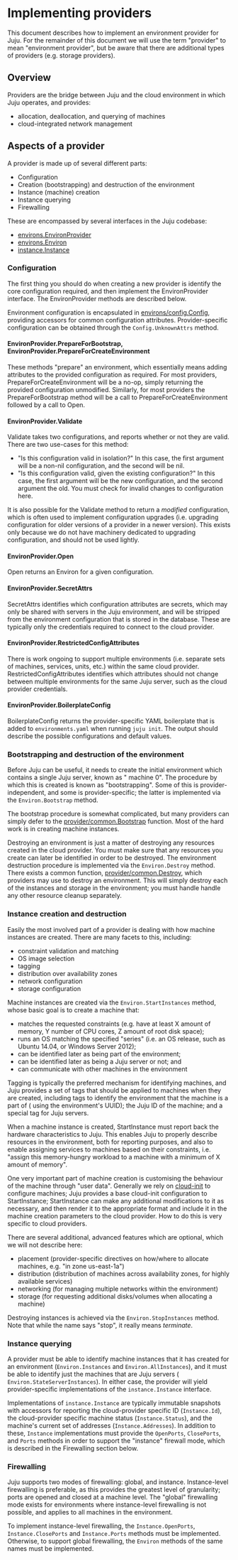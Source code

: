 # Implementing providers

This document describes how to implement an environment provider for Juju. For the remainder of this document we will
use the term "provider" to mean "environment provider", but be aware that there are additional types of providers (e.g.
storage providers).

## Overview

Providers are the bridge between Juju and the cloud environment in which Juju operates, and provides:

- allocation, deallocation, and querying of machines
- cloud-integrated network management

## Aspects of a provider

A provider is made up of several different parts:

- Configuration
- Creation (bootstrapping) and destruction of the environment
- Instance (machine) creation
- Instance querying
- Firewalling

These are encompassed by several interfaces in the Juju codebase:

- [environs.EnvironProvider](http://godoc.org/github.com/juju/juju/environs#EnvironProvider)
- [environs.Environ](http://godoc.org/github.com/juju/juju/environs#Environ)
- [instance.Instance](http://godoc.org/github.com/juju/juju/instance#Instance)

### Configuration

The first thing you should do when creating a new provider is identify the core configuration required, and then
implement the EnvironProvider interface. The EnvironProvider methods are described below.

Environment configuration is encapsulated
in [environs/config.Config](http://godoc.org/github.com/juju/juju/environs/config#Config), providing accessors for
common configuration attributes. Provider-specific configuration can be obtained through the `Config.UnknownAttrs`
method.

#### EnvironProvider.PrepareForBootstrap, EnvironProvider.PrepareForCreateEnvironment

These methods "prepare" an environment, which essentially means adding attributes to the provided configuration as
required. For most providers, PrepareForCreateEnvironment will be a no-op, simply returning the provided configuration
unmodified. Similarly, for most providers the PrepareForBootstrap method will be a call to PrepareForCreateEnvironment
followed by a call to Open.

#### EnvironProvider.Validate

Validate takes two configurations, and reports whether or not they are valid. There are two use-cases for this method:

- "Is this configuration valid in isolation?"
  In this case, the first argument will be a non-nil configuration, and the second will be nil.
- "Is this configuration valid, given the existing configuration?"
  In this case, the first argument will be the new configuration, and the second argument the old. You must check for
  invalid changes to configuration here.

It is also possible for the Validate method to return a *modified* configuration, which is often used to implement
configuration upgrades (i.e. upgrading configuration for older versions of a provider in a newer version). This exists
only because we do not have machinery dedicated to upgrading configuration, and should not be used lightly.

#### EnvironProvider.Open

Open returns an Environ for a given configuration.

#### EnvironProvider.SecretAttrs

SecretAttrs identifies which configuration attributes are secrets, which may only be shared with servers in the Juju
environment, and will be stripped from the environment configuration that is stored in the database. These are typically
only the credentials required to connect to the cloud provider.

#### EnvironProvider.RestrictedConfigAttributes

There is work ongoing to support multiple environments (i.e. separate sets of machines, services, units, etc.) within
the same cloud provider. RestrictedConfigAttributes identifies which attributes should not change between multiple
environments for the same Juju server, such as the cloud provider credentials.

#### EnvironProvider.BoilerplateConfig

BoilerplateConfig returns the provider-specific YAML boilerplate that is added to `environments.yaml` when running
`juju init`. The output should describe the possible configurations and default values.

### Bootstrapping and destruction of the environment

Before Juju can be useful, it needs to create the initial environment which contains a single Juju server, known as "
machine 0". The procedure by which this is created is known as "bootstrapping". Some of this is provider-independent,
and some is provider-specific; the latter is implemented via the `Environ.Bootstrap` method.

The bootstrap procedure is somewhat complicated, but many providers can simply defer to
the [provider/common.Bootstrap](http://godoc.org/github.com/juju/juju/provider/common#Bootstrap) function. Most of the
hard work is in creating machine instances.

Destroying an environment is just a matter of destroying any resources created in the cloud provider. You must make sure
that any resources you create can later be identified in order to be destroyed. The environment destruction procedure is
implemented via the `Environ.Destroy` method. There exists a common
function, [provider/common.Destroy](http://godoc.org/github.com/juju/juju/provider/common#Destroy), which providers may
use to destroy an environment. This will simply destroy each of the instances and storage in the environment; you must
handle handle any other resource cleanup separately.

### Instance creation and destruction

Easily the most involved part of a provider is dealing with how machine instances are created. There are many facets to
this, including:

- constraint validation and matching
- OS image selection
- tagging
- distribution over availability zones
- network configuration
- storage configuration

Machine instances are created via the `Environ.StartInstances` method, whose basic goal is to create a machine that:

- matches the requested constraints (e.g. have at least X amount of memory, Y number of CPU cores, Z amount of root disk
  space);
- runs an OS matching the specified "series" (i.e. an OS release, such as Ubuntu 14.04, or Windows Server 2012);
- can be identified later as being part of the environment;
- can be identified later as being a Juju server or not; and
- can communicate with other machines in the environment

Tagging is typically the preferred mechanism for identifying machines, and Juju provides a set of tags that should be
applied to machines when they are created, including tags to identify the environment that the machine is a part of (
using the environment's UUID); the Juju ID of the machine; and a special tag for Juju servers.

When a machine instance is created, StartInstance must report back the hardware characteristics to Juju. This enables
Juju to properly describe resources in the environment, both for reporting purposes, and also to enable assigning
services to machines based on their constraints, i.e. "assign this memory-hungry workload to a machine with a minimum of
X amount of memory".

One very important part of machine creation is customising the behaviour of the machine through "user data". Generally
we rely on [cloud-init](https://cloudinit.readthedocs.org/en/latest/) to configure machines; Juju provides a base
cloud-init configuration to StartInstance; StartInstance can make any additional modifications to it as necessary, and
then render it to the appropriate format and include it in the machine creation parameters to the cloud provider. How to
do this is very specific to cloud providers.

There are several additional, advanced features which are optional, which we will not describe here:

* placement (provider-specific directives on how/where to allocate machines, e.g. "in zone us-east-1a")
* distribution (distribution of machines across availability zones, for highly available services)
* networking (for managing multiple networks within the environment)
* storage (for requesting additional disks/volumes when allocating a machine)

Destroying instances is achieved via the `Environ.StopInstances` method. Note that while the name says "stop", it really
means *terminate*.

### Instance querying

A provider must be able to identify machine instances that it has created for an environment (`Environ.Instances` and
`Environ.AllInstances`), and it must be able to identify just the machines that are Juju servers (
`Environ.StateServerInstances`). In either case, the provider will yield provider-specific implementations of the
`instance.Instance` interface.

Implementations of `instance.Instance` are typically immutable snapshots with accessors for reporting the cloud-provider
specific ID (`Instance.Id`), the cloud-provider specific machine status (`Instance.Status`), and the machine's current
set of addresses (`Instance.Addresses`). In addition to these, `Instance` implementations must provide the `OpenPorts`,
`ClosePorts`, and `Ports` methods in order to support the "instance" firewall mode, which is described in the
Firewalling section below.

### Firewalling

Juju supports two modes of firewalling: global, and instance. Instance-level firewalling is preferable, as this provides
the greatest level of granularity; ports are opened and closed at a machine level. The "global" firewalling mode exists
for environments where instance-level firewalling is not possible, and applies to all machines in the environment.

To implement instance-level firewalling, the `Instance.OpenPorts`, `Instance.ClosePorts` and `Instance.Ports` methods
must be implemented. Otherwise, to support global firewalling, the `Environ` methods of the same names must be
implemented.